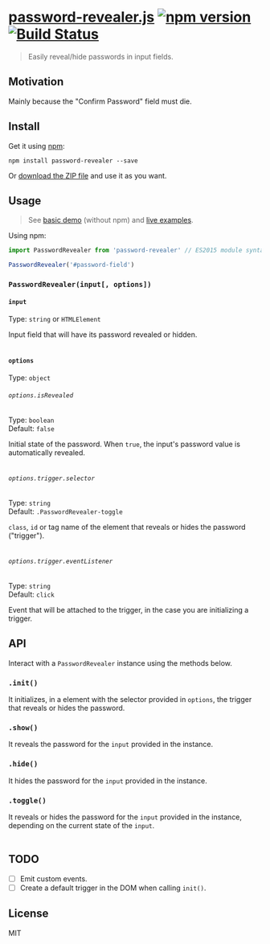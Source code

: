 # [password-revealer.js](https://diessi.ca/password-revealer.js/) [![npm version](https://img.shields.io/npm/v/password-revealer.svg)](https://www.npmjs.com/package/password-revealer)  [![Build Status](https://travis-ci.org/diessica/password-revealer.js.svg)](https://travis-ci.org/diessica/password-revealer.js)

> Easily reveal/hide passwords in input fields.

## Motivation
Mainly because the "Confirm Password" field must die.

## Install
Get it using [npm](https://www.npmjs.com):
```
npm install password-revealer --save
```

Or [download the ZIP file](https://github.com/diessica/password-revealer.js/archive/master.zip) and use it as you want.

## Usage
> See [basic demo](examples/basic-demo.html) (without npm) and [live examples](https://diessi.ca/password-revealer.js/).

Using npm:
```js
import PasswordRevealer from 'password-revealer' // ES2015 module syntax

PasswordRevealer('#password-field')
```

### `PasswordRevealer(input[, options])`

#### `input`

Type: `string` or `HTMLElement`

Input field that will have its password revealed or hidden.<br><br>  

#### `options`
Type: `object`

###### `options.isRevealed`
Type: `boolean`<br>
Default: `false`

Initial state of the password. When `true`, the input's password value is automatically revealed. <br><br>

###### `options.trigger.selector`
Type: `string`<br>
Default: `.PasswordRevealer-toggle`

`class`, `id` or tag name of the element that reveals or hides the password ("trigger"). <br><br>

###### `options.trigger.eventListener`
Type: `string`<br>
Default: `click`

Event that will be attached to the trigger, in the case you are initializing a trigger.

## API
Interact with a `PasswordRevealer` instance using the methods below.

### `.init()`
It initializes, in a element with the selector provided in `options`, the trigger that reveals or hides the password.

### `.show()`
It reveals the password for the `input` provided in the instance.

### `.hide()`
It hides the password for the `input` provided in the instance.

### `.toggle()`
It reveals or hides the password for the `input` provided in the instance, depending on the current state of the `input`. <br><br>

## TODO
- [ ] Emit custom events.
- [ ] Create a default trigger in the DOM when calling `init()`.

## License
MIT
